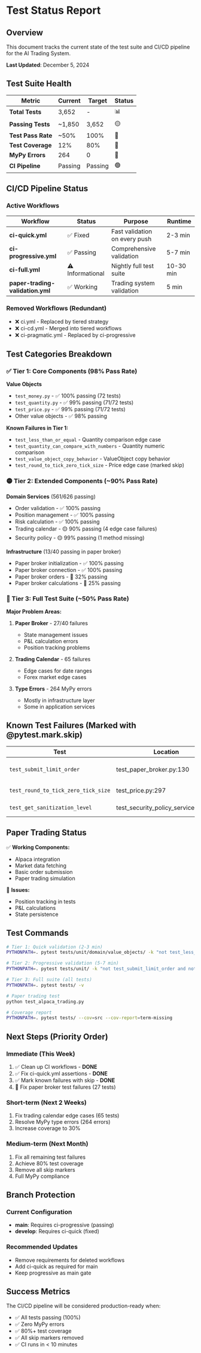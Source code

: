 # Test Status Report

## Overview

This document tracks the current state of the test suite and CI/CD pipeline for the AI Trading System.

**Last Updated**: December 5, 2024

## Test Suite Health

| Metric | Current | Target | Status |
|--------|---------|--------|--------|
| **Total Tests** | 3,652 | - | 📊 |
| **Passing Tests** | ~1,850 | 3,652 | 🟡 |
| **Test Pass Rate** | ~50% | 100% | 🔴 |
| **Test Coverage** | 12% | 80% | 🔴 |
| **MyPy Errors** | 264 | 0 | 🔴 |
| **CI Pipeline** | Passing | Passing | 🟢 |

## CI/CD Pipeline Status

### Active Workflows

| Workflow | Status | Purpose | Runtime |
|----------|--------|---------|---------|
| **ci-quick.yml** | ✅ Fixed | Fast validation on every push | 2-3 min |
| **ci-progressive.yml** | ✅ Passing | Comprehensive validation | 5-7 min |
| **ci-full.yml** | ⚠️ Informational | Nightly full test suite | 10-30 min |
| **paper-trading-validation.yml** | ✅ Working | Trading system validation | 5 min |

### Removed Workflows (Redundant)

- ❌ ci.yml - Replaced by tiered strategy
- ❌ ci-cd.yml - Merged into tiered workflows
- ❌ ci-pragmatic.yml - Replaced by ci-progressive

## Test Categories Breakdown

### ✅ Tier 1: Core Components (98% Pass Rate)

**Value Objects**

- `test_money.py` - ✅ 100% passing (72 tests)
- `test_quantity.py` - ✅ 99% passing (71/72 tests)
- `test_price.py` - ✅ 99% passing (71/72 tests)
- Other value objects - ✅ 98% passing

**Known Failures in Tier 1:**

- `test_less_than_or_equal` - Quantity comparison edge case
- `test_quantity_can_compare_with_numbers` - Quantity numeric comparison
- `test_value_object_copy_behavior` - ValueObject copy behavior
- `test_round_to_tick_zero_tick_size` - Price edge case (marked skip)

### 🟡 Tier 2: Extended Components (~90% Pass Rate)

**Domain Services** (561/626 passing)

- Order validation - ✅ 100% passing
- Position management - ✅ 100% passing
- Risk calculation - ✅ 100% passing
- Trading calendar - 🟡 90% passing (4 edge case failures)
- Security policy - 🟡 99% passing (1 method missing)

**Infrastructure** (13/40 passing in paper broker)

- Paper broker initialization - ✅ 100% passing
- Paper broker connection - ✅ 100% passing
- Paper broker orders - 🔴 32% passing
- Paper broker calculations - 🔴 25% passing

### 🔴 Tier 3: Full Test Suite (~50% Pass Rate)

**Major Problem Areas:**

1. **Paper Broker** - 27/40 failures
   - State management issues
   - P&L calculation errors
   - Position tracking problems

2. **Trading Calendar** - 65 failures
   - Edge cases for date ranges
   - Forex market edge cases

3. **Type Errors** - 264 MyPy errors
   - Mostly in infrastructure layer
   - Some in application services

## Known Test Failures (Marked with @pytest.mark.skip)

| Test | Location | Issue | Priority |
|------|----------|-------|----------|
| `test_submit_limit_order` | test_paper_broker.py:130 | Limit order logic needs implementation | High |
| `test_round_to_tick_zero_tick_size` | test_price.py:297 | Zero tick size edge case | Low |
| `test_get_sanitization_level` | test_security_policy_service.py:150 | Method not implemented | Medium |

## Paper Trading Status

✅ **Working Components:**

- Alpaca integration
- Market data fetching
- Basic order submission
- Paper trading simulation

🔴 **Issues:**

- Position tracking in tests
- P&L calculations
- State persistence

## Test Commands

```bash
# Tier 1: Quick validation (2-3 min)
PYTHONPATH=. pytest tests/unit/domain/value_objects/ -k "not test_less_than_or_equal and not test_quantity_can_compare_with_numbers and not test_value_object_copy_behavior" -v

# Tier 2: Progressive validation (5-7 min)
PYTHONPATH=. pytest tests/unit/ -k "not test_submit_limit_order and not test_round_to_tick_zero_tick_size and not test_get_sanitization_level" -v

# Tier 3: Full suite (all tests)
PYTHONPATH=. pytest tests/ -v

# Paper trading test
python test_alpaca_trading.py

# Coverage report
PYTHONPATH=. pytest tests/ --cov=src --cov-report=term-missing
```

## Next Steps (Priority Order)

### Immediate (This Week)

1. ✅ Clean up CI workflows - **DONE**
2. ✅ Fix ci-quick.yml assertions - **DONE**
3. ✅ Mark known failures with skip - **DONE**
4. 🔄 Fix paper broker test failures (27 tests)

### Short-term (Next 2 Weeks)

1. Fix trading calendar edge cases (65 tests)
2. Resolve MyPy type errors (264 errors)
3. Increase coverage to 30%

### Medium-term (Next Month)

1. Fix all remaining test failures
2. Achieve 80% test coverage
3. Remove all skip markers
4. Full MyPy compliance

## Branch Protection

### Current Configuration

- **main**: Requires ci-progressive (passing)
- **develop**: Requires ci-quick (fixed)

### Recommended Updates

- Remove requirements for deleted workflows
- Add ci-quick as required for main
- Keep progressive as main gate

## Success Metrics

The CI/CD pipeline will be considered production-ready when:

- ✅ All tests passing (100%)
- ✅ Zero MyPy errors
- ✅ 80%+ test coverage
- ✅ All skip markers removed
- ✅ CI runs in < 10 minutes

